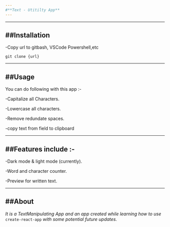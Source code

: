 ```yaml
---
#**Text - Utitilty App**
---
```

---
##Installation
---
-Copy url to gitbash, VSCode Powershell,etc
```
git clone {url}
```
---
##Usage
---
You can do following with this app :-

-Capitalize all Characters.

-Lowercase all characters.

-Remove redundate spaces.

-copy text from field to clipboard

---
##Features include :-
---
-Dark mode & light mode (currently).

-Word and character counter.

-Preview for written text.

---
##About
---
_It is a TextManipulating App and an app created while learning how to use_ `create-react-app` _with some potential future updates._
